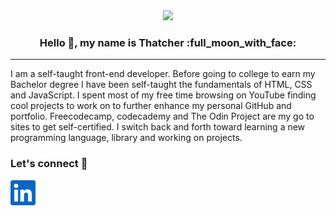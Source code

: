 <div align="center">
  <a href="URL_REDIRECT" target="blank">
    <img height="300px" src="https://media.giphy.com/media/v1.Y2lkPTc5MGI3NjExcmQxbDdqZ2YzOGRtZWptaTZzN2E3d2t5N3ozeGxtb2R3dXZ3eWMzMyZlcD12MV9pbnRlcm5hbF9naWZfYnlfaWQmY3Q9Zw/IJ2VRKOMPcvlSjSvTX/giphy.gif"/>
  </a>
</div>
<h3 align="center">
   Hello 👋, my name is Thatcher :full_moon_with_face:
</h3>
<hr>

I am a self-taught front-end developer. Before going to college to earn my Bachelor degree I have been self-taught the fundamentals of HTML, CSS and JavaScript. I spent most of my free time browsing on YouTube finding cool projects to work on to further enhance my personal GitHub and portfolio. Freecodecamp, codecademy and The Odin Project are my go to sites to get self-certified. I switch back and forth toward learning a new programming language, library and working on projects.


### Let's connect :selfie:
<a href="https://www.linkedin.com/in/th5tch3r/" target="_blank">
    <img height="40px" src="linkedin-color.svg"/>
  </a>

<!--
**Th5tch3r/Th5tch3r** is a ✨ _special_ ✨ repository because its `README.md` (this file) appears on your GitHub profile.

Here are some ideas to get you started:

- 🔭 I’m currently working on ...
- 🌱 I’m currently learning ...
- 👯 I’m looking to collaborate on ...
- 🤔 I’m looking for help with ...
- 💬 Ask me about ...
- 📫 How to reach me: ...
- 😄 Pronouns: ...
- ⚡ Fun fact: ...
-->
